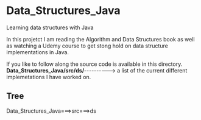 # Data_Structures_Java
Learning data structures with Java

In this projetct I am reading the Algorithm and Data Structures book as well as watching a Udemy course to get stong hold on data structure implementations in Java.

If you like to follow along the source code is available in this directory. **Data_Structures_Java/src/ds/**---------->
a list of the current different implemetations I have worked on. 


## __Tree__
Data_Structures_Java===>src===>ds



